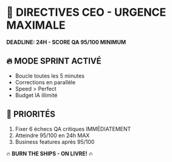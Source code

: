 # 🚨 DIRECTIVES CEO - URGENCE MAXIMALE

**DEADLINE: 24H - SCORE QA 95/100 MINIMUM**

## 🔥 MODE SPRINT ACTIVÉ

- Boucle toutes les 5 minutes
- Corrections en parallèle  
- Speed > Perfect
- Budget IA illimité

## 🎯 PRIORITÉS

1. Fixer 6 échecs QA critiques IMMÉDIATEMENT
2. Atteindre 95/100 en 24h MAX
3. Business features après 95/100

🔥 **BURN THE SHIPS - ON LIVRE!** 🔥
